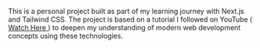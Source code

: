 This is a personal project built as part of my learning journey with Next.js and Tailwind CSS. The project is based on a tutorial I followed on YouTube (<a href="https://youtu.be/KzqNLDMSdMc?si=G7PI_D4L7jSk2U0E" > Watch Here </a>) to deepen my understanding of modern web development concepts using these technologies.
